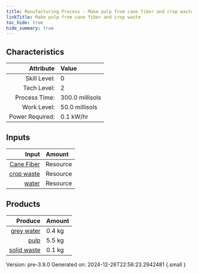 ```yaml
---
title: Manufacturing Process - Make pulp from cane fiber and crop waste
linkTitle: Make pulp from cane fiber and crop waste
toc_hide: true
hide_summary: true
---
```



## Characteristics

| Attribute      | Value |
|--------:|:------|
|Skill Level:|0|
|Tech Level:|2|
|Process Time:|300.0 millisols|
|Work Level:|50.0 millisols|
|Power Required:|0.1 kW/hr|

## Inputs

| Input      | Amount |
|--------:|:------|
|[Cane Fiber](/docs/definitions/resource/cane-fiber)|Resource|2.5 kg|
|[crop waste](/docs/definitions/resource/crop-waste)|Resource|2.5 kg|
|[water](/docs/definitions/resource/water)|Resource|1.0 kg|

## Products


| Produce      | Amount |
|--------:|:------|
|[grey water](/docs/definitions/resource/grey-water)|0.4 kg|
|[pulp](/docs/definitions/resource/pulp)|5.5 kg|
|[solid waste](/docs/definitions/resource/solid-waste)|0.1 kg|


Version: pre-3.9.0 Generated on: 2024-12-28T22:56:23.2942481
{.small }

